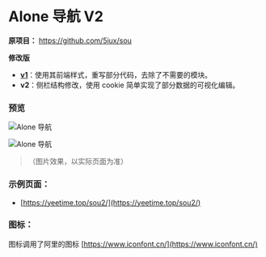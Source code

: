 # Alone 导航 V2

**原项目：** https://github.com/5iux/sou  

**修改版**  
- [**v1**](https://github.com/yeetime/sou2/tree/v1)：使用其前端样式，重写部分代码，去除了不需要的模块。  
- **v2**：侧栏结构修改，使用 cookie 简单实现了部分数据的可视化编辑。  

###  预览

![Alone 导航](https://cdn.jsdelivr.net/gh/yeetime/img/20200411182948.gif)

![Alone 导航](https://cdn.jsdelivr.net/gh/yeetime/img/20200627095800.gif)

> （图片效果，以实际页面为准）

### 示例页面：

+ [https://yeetime.top/sou2/](https://yeetime.top/sou2/)

### 图标：
图标调用了阿里的图标 [https://www.iconfont.cn/](https://www.iconfont.cn/)
